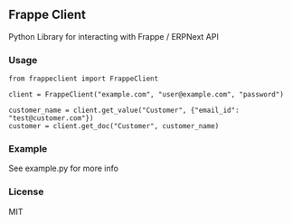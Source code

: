 ## Frappe Client

Python Library for interacting with Frappe / ERPNext API

### Usage

	from frappeclient import FrappeClient

	client = FrappeClient("example.com", "user@example.com", "password")

	customer_name = client.get_value("Customer", {"email_id": "test@customer.com"})
	customer = client.get_doc("Customer", customer_name)


### Example

See example.py for more info

### License

MIT

